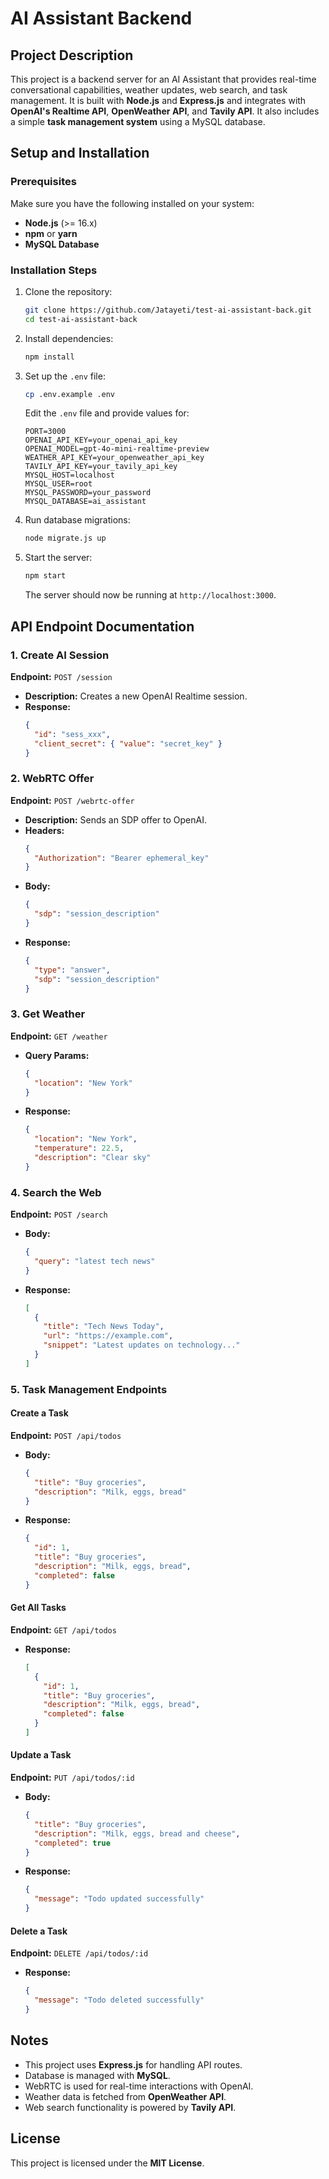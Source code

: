 # AI Assistant Backend

## Project Description

This project is a backend server for an AI Assistant that provides real-time conversational capabilities, weather updates, web search, and task management. It is built with **Node.js** and **Express.js** and integrates with **OpenAI's Realtime API**, **OpenWeather API**, and **Tavily API**. It also includes a simple **task management system** using a MySQL database.

## Setup and Installation

### Prerequisites

Make sure you have the following installed on your system:

- **Node.js** (>= 16.x)
- **npm** or **yarn**
- **MySQL Database**

### Installation Steps

1. Clone the repository:

   ```sh
   git clone https://github.com/Jatayeti/test-ai-assistant-back.git
   cd test-ai-assistant-back
   ```

2. Install dependencies:

   ```sh
   npm install
   ```

3. Set up the `.env` file:

   ```sh
   cp .env.example .env
   ```

   Edit the `.env` file and provide values for:

   ```env
   PORT=3000
   OPENAI_API_KEY=your_openai_api_key
   OPENAI_MODEL=gpt-4o-mini-realtime-preview
   WEATHER_API_KEY=your_openweather_api_key
   TAVILY_API_KEY=your_tavily_api_key
   MYSQL_HOST=localhost
   MYSQL_USER=root
   MYSQL_PASSWORD=your_password
   MYSQL_DATABASE=ai_assistant
   ```

4. Run database migrations:

   ```sh
   node migrate.js up
   ```

5. Start the server:

   ```sh
   npm start
   ```

   The server should now be running at `http://localhost:3000`.

## API Endpoint Documentation

### **1. Create AI Session**

**Endpoint:** `POST /session`

- **Description:** Creates a new OpenAI Realtime session.
- **Response:**
  ```json
  {
    "id": "sess_xxx",
    "client_secret": { "value": "secret_key" }
  }
  ```

### **2. WebRTC Offer**

**Endpoint:** `POST /webrtc-offer`

- **Description:** Sends an SDP offer to OpenAI.
- **Headers:**
  ```json
  {
    "Authorization": "Bearer ephemeral_key"
  }
  ```
- **Body:**
  ```json
  {
    "sdp": "session_description"
  }
  ```
- **Response:**
  ```json
  {
    "type": "answer",
    "sdp": "session_description"
  }
  ```

### **3. Get Weather**

**Endpoint:** `GET /weather`

- **Query Params:**
  ```json
  {
    "location": "New York"
  }
  ```
- **Response:**
  ```json
  {
    "location": "New York",
    "temperature": 22.5,
    "description": "Clear sky"
  }
  ```

### **4. Search the Web**

**Endpoint:** `POST /search`

- **Body:**
  ```json
  {
    "query": "latest tech news"
  }
  ```
- **Response:**
  ```json
  [
    {
      "title": "Tech News Today",
      "url": "https://example.com",
      "snippet": "Latest updates on technology..."
    }
  ]
  ```

### **5. Task Management Endpoints**

#### Create a Task

**Endpoint:** `POST /api/todos`

- **Body:**
  ```json
  {
    "title": "Buy groceries",
    "description": "Milk, eggs, bread"
  }
  ```
- **Response:**
  ```json
  {
    "id": 1,
    "title": "Buy groceries",
    "description": "Milk, eggs, bread",
    "completed": false
  }
  ```

#### Get All Tasks

**Endpoint:** `GET /api/todos`

- **Response:**
  ```json
  [
    {
      "id": 1,
      "title": "Buy groceries",
      "description": "Milk, eggs, bread",
      "completed": false
    }
  ]
  ```

#### Update a Task

**Endpoint:** `PUT /api/todos/:id`

- **Body:**
  ```json
  {
    "title": "Buy groceries",
    "description": "Milk, eggs, bread and cheese",
    "completed": true
  }
  ```
- **Response:**
  ```json
  {
    "message": "Todo updated successfully"
  }
  ```

#### Delete a Task

**Endpoint:** `DELETE /api/todos/:id`

- **Response:**
  ```json
  {
    "message": "Todo deleted successfully"
  }
  ```

## Notes

- This project uses **Express.js** for handling API routes.
- Database is managed with **MySQL**.
- WebRTC is used for real-time interactions with OpenAI.
- Weather data is fetched from **OpenWeather API**.
- Web search functionality is powered by **Tavily API**.

## License

This project is licensed under the **MIT License**.


